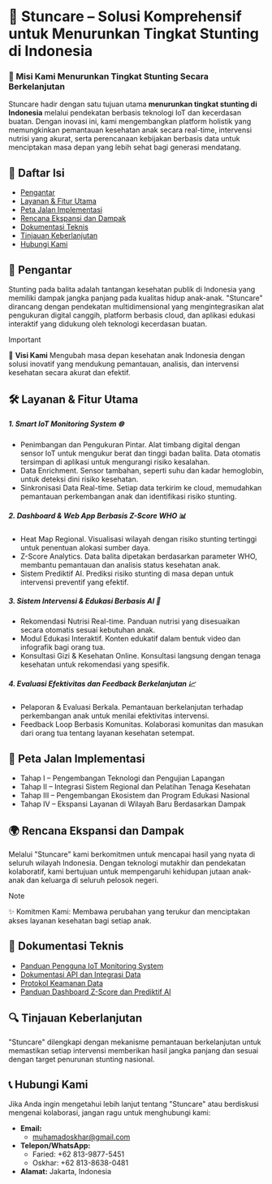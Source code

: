 # 🌱 Stuncare – Solusi Komprehensif untuk Menurunkan Tingkat Stunting di Indonesia

### 🎯 Misi Kami Menurunkan Tingkat Stunting Secara Berkelanjutan

Stuncare hadir dengan satu tujuan utama **menurunkan tingkat stunting di Indonesia** melalui pendekatan berbasis teknologi IoT dan kecerdasan buatan. Dengan inovasi ini, kami mengembangkan platform holistik yang memungkinkan pemantauan kesehatan anak secara real-time, intervensi nutrisi yang akurat, serta perencanaan kebijakan berbasis data untuk menciptakan masa depan yang lebih sehat bagi generasi mendatang.

## 📑 Daftar Isi

- [Pengantar](#-pengantar)
- [Layanan & Fitur Utama](#️-layanan--fitur-utama)
- [Peta Jalan Implementasi](#-peta-jalan-implementasi)
- [Rencana Ekspansi dan Dampak](#-rencana-ekspansi-dan-dampak)
- [Dokumentasi Teknis](#-dokumentasi-teknis)
- [Tinjauan Keberlanjutan](#-tinjauan-keberlanjutan)
- [Hubungi Kami](#-hubungi-kami)

## 📜 Pengantar

Stunting pada balita adalah tantangan kesehatan publik di Indonesia yang memiliki dampak jangka panjang pada kualitas hidup anak-anak. "Stuncare" dirancang dengan pendekatan multidimensional yang mengintegrasikan alat pengukuran digital canggih, platform berbasis cloud, dan aplikasi edukasi interaktif yang didukung oleh teknologi kecerdasan buatan.

> [!IMPORTANT]
> 🌟 **Visi Kami** Mengubah masa depan kesehatan anak Indonesia dengan solusi inovatif yang mendukung pemantauan, analisis, dan intervensi kesehatan secara akurat dan efektif.

## 🛠️ Layanan & Fitur Utama

##### 1. Smart IoT Monitoring System 🌐

- Penimbangan dan Pengukuran Pintar. Alat timbang digital dengan sensor IoT untuk mengukur berat dan tinggi badan balita. Data otomatis tersimpan di aplikasi untuk mengurangi risiko kesalahan.
- Data Enrichment. Sensor tambahan, seperti suhu dan kadar hemoglobin, untuk deteksi dini risiko kesehatan.
- Sinkronisasi Data Real-time. Setiap data terkirim ke cloud, memudahkan pemantauan perkembangan anak dan identifikasi risiko stunting.

##### 2. Dashboard & Web App Berbasis Z-Score WHO 📊

- Heat Map Regional. Visualisasi wilayah dengan risiko stunting tertinggi untuk penentuan alokasi sumber daya.
- Z-Score Analytics. Data balita dipetakan berdasarkan parameter WHO, membantu pemantauan dan analisis status kesehatan anak.
- Sistem Prediktif AI. Prediksi risiko stunting di masa depan untuk intervensi preventif yang efektif.

##### 3. Sistem Intervensi & Edukasi Berbasis AI 📱

- Rekomendasi Nutrisi Real-time. Panduan nutrisi yang disesuaikan secara otomatis sesuai kebutuhan anak.
- Modul Edukasi Interaktif. Konten edukatif dalam bentuk video dan infografik bagi orang tua.
- Konsultasi Gizi & Kesehatan Online. Konsultasi langsung dengan tenaga kesehatan untuk rekomendasi yang spesifik.

##### 4. Evaluasi Efektivitas dan Feedback Berkelanjutan 📈

- Pelaporan & Evaluasi Berkala. Pemantauan berkelanjutan terhadap perkembangan anak untuk menilai efektivitas intervensi.
- Feedback Loop Berbasis Komunitas. Kolaborasi komunitas dan masukan dari orang tua tentang layanan kesehatan setempat.

## 🚀 Peta Jalan Implementasi

- Tahap I – Pengembangan Teknologi dan Pengujian Lapangan
- Tahap II – Integrasi Sistem Regional dan Pelatihan Tenaga Kesehatan
- Tahap III – Pengembangan Ekosistem dan Program Edukasi Nasional
- Tahap IV – Ekspansi Layanan di Wilayah Baru Berdasarkan Dampak

## 🌍 Rencana Ekspansi dan Dampak

Melalui "Stuncare" kami berkomitmen untuk mencapai hasil yang nyata di seluruh wilayah Indonesia. Dengan teknologi mutakhir dan pendekatan kolaboratif, kami bertujuan untuk mempengaruhi kehidupan jutaan anak-anak dan keluarga di seluruh pelosok negeri.

> [!NOTE]
> ✨ Komitmen Kami: Membawa perubahan yang terukur dan menciptakan akses layanan kesehatan bagi setiap anak.

## 📖 Dokumentasi Teknis

- [Panduan Pengguna IoT Monitoring System](./konten/IoT%20Monitoring%20System.md)
- [Dokumentasi API dan Integrasi Data](link_dokumentasi)
- [Protokol Keamanan Data](link_protokol)
- [Panduan Dashboard Z-Score dan Prediktif AI](link_dashboard)

## 🔍 Tinjauan Keberlanjutan

"Stuncare" dilengkapi dengan mekanisme pemantauan berkelanjutan untuk memastikan setiap intervensi memberikan hasil jangka panjang dan sesuai dengan target penurunan stunting nasional.

## 📞 Hubungi Kami

Jika Anda ingin mengetahui lebih lanjut tentang "Stuncare" atau berdiskusi mengenai kolaborasi, jangan ragu untuk menghubungi kami:

- **Email:**
  - muhamadoskhar@gmail.com
- **Telepon/WhatsApp:**
  - Faried: +62 813-9877-5451
  - Oskhar: +62 813-8638-0481
- **Alamat:** Jakarta, Indonesia

